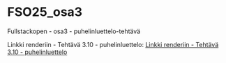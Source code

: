 # FSO25_osa3
Fullstackopen - osa3 - puhelinluettelo-tehtävä

Linkki renderiin - Tehtävä 3.10 - puhelinluettelo:
[Linkki renderiin - Tehtävä 3.10 - puhelinluettelo](https://render-2-jb25.onrender.com/)

